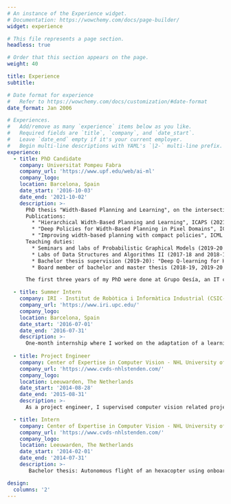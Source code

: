```yaml
---
# An instance of the Experience widget.
# Documentation: https://wowchemy.com/docs/page-builder/
widget: experience

# This file represents a page section.
headless: true

# Order that this section appears on the page.
weight: 40

title: Experience
subtitle:

# Date format for experience
#   Refer to https://wowchemy.com/docs/customization/#date-format
date_format: Jan 2006

# Experiences.
#   Add/remove as many `experience` items below as you like.
#   Required fields are `title`, `company`, and `date_start`.
#   Leave `date_end` empty if it's your current employer.
#   Begin multi-line descriptions with YAML's `|2-` multi-line prefix.
experience:
  - title: PhD Candidate
    company: Universitat Pompeu Fabra
    company_url: 'https://www.upf.edu/web/ai-ml'
    company_logo: 
    location: Barcelona, Spain
    date_start: '2016-10-03'
    date_end: '2021-10-02'
    description: >-
      PhD thesis "Width-Based Planning and Learning", on the intersection of AI planning and deep reinforcement learning: https://tiny.cc/thesis-Junyent
      Publications:
        * "Hierarchical Width-Based Planning and Learning", ICAPS (2021),
        * "Deep Policies for Width-Based Planning in Pixel Domains", ICAPS (2019),
        * "Improving width-based planning with compact policies", ICML / IJCAI / AAMAS Workshop on Planning and Learning (2018).
      Teaching duties:
        * Seminars and labs of Probabilistic Graphical Models (2019-20 and 2020-21),
        * Labs of Data Structures and Algorithms II (2017-18 and 2018-19),
        * Bachelor thesis supervision (2019-20): "Deep Q-learning for Hard Exploration Problems",
        * Board member of bachelor and master thesis (2018-19, 2019-20 and 2020-21).

      The first three years of my PhD were done at Grupo Oesía, an IT consulting company, as part of the Industrial PhD program of the Catalan government. 

  - title: Summer Intern
    company: IRI - Institut de Robòtica i Informàtica Industrial (CSIC-UPC)
    company_url: 'https://www.iri.upc.edu/'
    company_logo: 
    location: Barcelona, Spain
    date_start: '2016-07-01'
    date_end: '2016-07-31'
    description: >-
      One-month internship where I worked on the adaptation of a learning-by-demonstration algorithm for a 7 DoF robot arm, testing it on simulation. It was implemented in Python, using ROS and Gazebo.
      
  - title: Project Engineer
    company: Center of Expertise in Computer Vision - NHL University of Applied Sciences
    company_url: 'https://www.cvds-nhlstenden.com/'
    company_logo: 
    location: Leeuwarden, The Netherlands
    date_start: '2014-08-28'
    date_end: '2015-08-31'
    description: >-
      As a project engineer, I supervised computer vision related projects while doing research on how to control an Unmanned Aerial Vehicle (UAV) with all computation and sensors on board. I also piloted UAVs indoors for autonomous flight tests, participated in trade shows and workshops, and taught a one week course in computer vision. 

  - title: Intern
    company: Center of Expertise in Computer Vision - NHL University of Applied Sciences
    company_url: 'https://www.cvds-nhlstenden.com/'
    company_logo: 
    location: Leeuwarden, The Netherlands
    date_start: '2014-02-01'
    date_end: '2014-07-31'
    description: >-
       Bachelor thesis: Autonomous flight of an hexacopter using onboard image processing. 

design:
  columns: '2'
---
```

